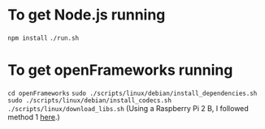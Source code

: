 # To get Node.js running
`npm install`
`./run.sh`

# To get openFrameworks running
`cd openFrameworks`
`sudo ./scripts/linux/debian/install_dependencies.sh`
`sudo ./scripts/linux/debian/install_codecs.sh`
`./scripts/linux/download_libs.sh`
(Using a Raspberry Pi 2 B, I followed method 1 [here](https://forum.openframeworks.cc/t/compiling-of-in-raspbian-stretch/27562/15).)
